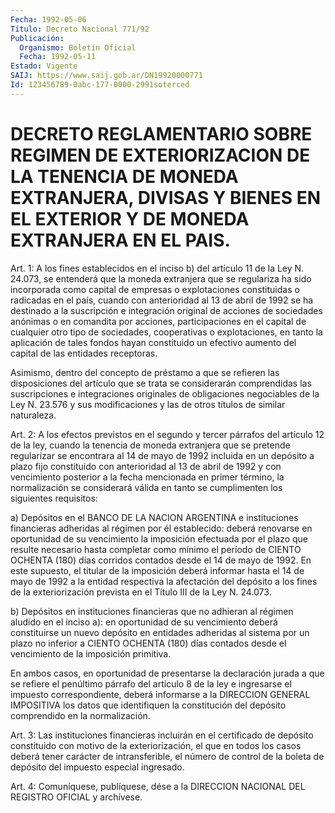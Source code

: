 ```yaml
---
Fecha: 1992-05-06
Título: Decreto Nacional 771/92
Publicación:
  Organismo: Boletín Oficial
  Fecha: 1992-05-11
Estado: Vigente
SAIJ: https://www.saij.gob.ar/DN19920000771
Id: 123456789-0abc-177-0000-2991soterced
---
```

# DECRETO REGLAMENTARIO SOBRE REGIMEN DE EXTERIORIZACION DE LA TENENCIA DE MONEDA EXTRANJERA, DIVISAS Y BIENES EN EL EXTERIOR Y DE MONEDA EXTRANJERA EN EL PAIS.

<a id="1"></a>
Art.  1: A los fines establecidos en el inciso b) del artículo 11 de la Ley  N. 24.073, se  entenderá que la moneda extranjera que se  regulariza  ha sido incorporada  como  capital  de  empresas  o explotaciones constituidas  o  radicadas  en  el  país,  cuando con anterioridad  al  13  de  abril  de  1992  se  ha  destinado  a  la suscripción  e  integración  original  de  acciones  de  sociedades anónimas  o  en  comandita  por  acciones,  participaciones  en  el capital  de  cualquier  otro  tipo  de  sociedades,  cooperativas o explotaciones,  en  tanto  la  aplicación  de  tales  fondos  hayan constituido  un  efectivo  aumento  del  capital  de  las entidades receptoras.

Asimismo,  dentro  del concepto de préstamo a que se refieren  las disposiciones del artículo que se trata se considerarán comprendidas  las  suscripciones   e  integraciones  originales  de obligaciones negociables de la Ley N. 23.576 y sus modificaciones y las de otros títulos de similar naturaleza.

<a id="2"></a>
Art. 2: A los efectos previstos en el segundo y tercer párrafos del  artículo 12 de la ley, cuando la tenencia de moneda extranjera que se  pretende  regularizar  se  encontrara al 14 de mayo de 1992 incluida en un depósito a plazo fijo  constituido  con anterioridad al  13  de  abril  de 1992 y con vencimiento posterior a  la  fecha mencionada  en primer  término,  la  normalización  se  considerará válida en tanto  se  cumplimenten  los  siguientes  requisitos:

a)  Depósitos  en  el BANCO DE LA NACION ARGENTINA e instituciones financieras  adheridas   al  régimen  por  él  establecido:  deberá renovarse en oportunidad de  su  vencimiento la imposición efectuada por el plazo que resulte necesario  hasta  completar como mínimo el período de CIENTO OCHENTA (180) días corridos  contados desde el 14 de  mayo  de  1992. En este supuesto, el titular de  la  imposición deberá  informar  hasta  el  14  de  mayo  de  1992  a  la  entidad respectiva la afectación del depósito a los fines de la exteriorización  prevista en el Título III de la Ley N. 24.073.

b)  Depósitos en instituciones  financieras  que  no  adhieran  al régimen  aludido  en el inciso a): en oportunidad de su vencimiento deberá constituirse  un  nuevo  depósito  en entidades adheridas al sistema  por  un  plazo  no  inferior a CIENTO OCHENTA  (180)  días contados  desde  el vencimiento  de  la  imposición  primitiva.

En  ambos casos, en  oportunidad  de  presentarse  la  declaración jurada  a  que se refiere el penúltimo párrafo del artículo 8 de la ley e ingresarse  el  impuesto correspondiente, deberá informarse a la  DIRECCION GENERAL IMPOSITIVA  los  datos  que  identifiquen  la constitución    del   depósito  comprendido  en  la  normalización.

<a id="3"></a>
Art.  3:  Las  instituciones  financieras  incluirán  en  el certificado de depósito constituido con motivo de la exteriorización,  el  que  en todos los casos deberá tener carácter de intransferible, el número  de  control  de la boleta de depósito del impuesto especial ingresado.

<a id="4"></a>
Art.  4: Comuníquese, publíquese, dése a la DIRECCION NACIONAL DEL REGISTRO OFICIAL y archívese.